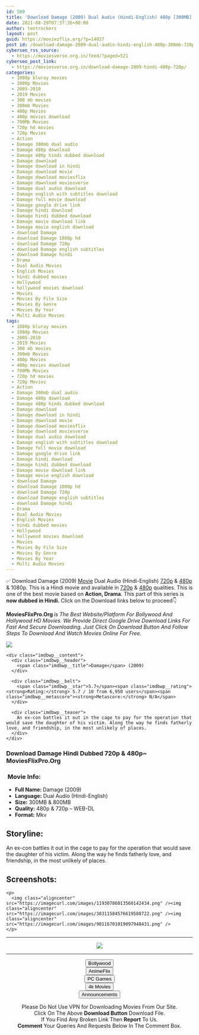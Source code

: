 ```yaml
---
id: 589
title: 'Download Damage (2009) Dual Audio (Hindi-English) 480p [300MB] || 720p [800MB]'
date: 2021-08-29T07:37:26+00:00
author: tentrockers
layout: post
guid: https://moviezflix.org/?p=14037
post id: /download-damage-2009-dual-audio-hindi-english-480p-300mb-720p-800mb/
cyberseo_rss_source:
  - https://moviesverse.org.in/feed/?paged=521
cyberseo_post_link:
  - https://moviesverse.org.in/download-damage-2009-hindi-480p-720p/
categories:
  - 1080p bluray movies
  - 1080p Movies
  - 2005-2010
  - 2019 Movies
  - 300 mb movies
  - 300mb Movies
  - 480p Movies
  - 480p movies download
  - 700Mb Movies
  - 720p hd movies
  - 720p Movies
  - Action
  - Damage 300mb dual audio
  - Damage 480p download
  - Damage 480p hindi dubbed download
  - Damage download
  - Damage download in hindi
  - Damage download movie
  - Damage download moviesflix
  - Damage download moviesverse
  - Damage dual audio download
  - Damage english with subtitles download
  - Damage full movie download
  - Damage google drive link
  - Damage hindi download
  - Damage hindi dubbed download
  - Damage movie download link
  - Damage movie english download
  - download Damage
  - download Damage 1080p hd
  - download Damage 720p
  - download Damage english subtitles
  - download Damage hindi
  - Drama
  - Dual Audio Movies
  - English Movies
  - hindi dubbed movies
  - Hollywood
  - hollywood movies download
  - Movies
  - Movies By File Size
  - Movies By Genre
  - Movies By Year
  - Multi Audio Movies
tags:
  - 1080p bluray movies
  - 1080p Movies
  - 2005-2010
  - 2019 Movies
  - 300 mb movies
  - 300mb Movies
  - 480p Movies
  - 480p movies download
  - 700Mb Movies
  - 720p hd movies
  - 720p Movies
  - Action
  - Damage 300mb dual audio
  - Damage 480p download
  - Damage 480p hindi dubbed download
  - Damage download
  - Damage download in hindi
  - Damage download movie
  - Damage download moviesflix
  - Damage download moviesverse
  - Damage dual audio download
  - Damage english with subtitles download
  - Damage full movie download
  - Damage google drive link
  - Damage hindi download
  - Damage hindi dubbed download
  - Damage movie download link
  - Damage movie english download
  - download Damage
  - download Damage 1080p hd
  - download Damage 720p
  - download Damage english subtitles
  - download Damage hindi
  - Drama
  - Dual Audio Movies
  - English Movies
  - hindi dubbed movies
  - Hollywood
  - hollywood movies download
  - Movies
  - Movies By File Size
  - Movies By Genre
  - Movies By Year
  - Multi Audio Movies
---
```

<div class="thecontent clearfix">
  <p>
    ✅ Download Damage (2009) <a href="https://moviesverse.org.in/category/movies/" data-wpel-link="internal">Movie</a> Dual Audio (Hindi-English) <a href="https://moviesverse.org.in/720p-movies/" data-wpel-link="internal">720p</a>&nbsp;&&nbsp;<a href="https://moviesverse.org.in/480p-movies/" data-wpel-link="internal">480p</a> & 1080p. This is a Hindi movie and available in <a href="https://moviesverse.org.in/720p-movies/" data-wpel-link="internal">720p</a>&nbsp;&&nbsp;<a href="https://moviesverse.org.in/480p-movies/" data-wpel-link="internal">480p</a> qualities. This is one of the best movie based on <strong>Action, Drama</strong>. This part of this series is <strong>now dubbed in <span>Hindi.&nbsp;</span></strong><span>Click on the Download links below to proceed👇</span>
  </p>
  
  <p>
    <strong><span>MoviesFlixPro.Org&nbsp;</span></strong><em>is The Best Website/Platform For Bollywood And Hollywood HD Movies. We Provide Direct Google Drive Download Links For Fast And Secure Downloading. Just Click On Download Button And Follow Steps To&nbsp;Download And Watch Movies Online For Free.</em>
  </p>
  
  <div class="imdbwp imdbwp--movie dark">
    <div class="imdbwp__thumb">
      <a class="imdbwp__link" target="_blank" title="Damage" href="https://www.imdb.com/title/tt1314177/" rel="nofollow external noopener noreferrer" data-wpel-link="external"><img class="imdbwp__img" src="https://m.media-amazon.com/images/M/MV5BNTdiNjNiODQtZTdkZC00ZTQxLWIxZmUtYjg4ZDAzMjZkNDEzXkEyXkFqcGdeQXVyMTczNjQwOTY@._V1_SX300.jpg" /></a>
    </div>
    
    <div class="imdbwp__content">
      <div class="imdbwp__header">
        <span class="imdbwp__title">Damage</span> (2009)
      </div>
      
      <div class="imdbwp__belt">
        <span class="imdbwp__star">5.7</span><span class="imdbwp__rating"><strong>Rating:</strong> 5.7 / 10 from 6,950 users</span><span class="imdbwp__metascore"><strong>Metascore:</strong> N/A</span>
      </div>
      
      <div class="imdbwp__teaser">
        An ex-con battles it out in the cage to pay for the operation that would save the daughter of his victim. Along the way he finds fatherly love, and friendship, in the most unlikely of places.
      </div>
    </div>
  </div>
  
  <h3>
    <span>Download Damage Hindi Dubbed 720p & 480p~ MoviesFlixPro.Org</span>
  </h3>
  
  <h3>
    <span>&nbsp;Movie Info:&nbsp;</span>
  </h3>
  
  <ul>
    <li>
      <strong>Full Name: </strong>Damage (2009)
    </li>
    <li>
      <strong>Language:</strong> Dual Audio (Hindi-English)
    </li>
    <li>
      <strong>Size:</strong> 300MB & 800MB
    </li>
    <li>
      <strong>Quality:</strong> 480p & 720p – WEB-DL
    </li>
    <li>
      <strong>Format:</strong>&nbsp;Mkv
    </li>
  </ul>
  
  <h2>
    <span>Storyline:</span>
  </h2>
  
  <p>
    An ex-con battles it out in the cage to pay for the operation that would save the daughter of his victim. Along the way he finds fatherly love, and friendship, in the most unlikely of places.
  </p>
  
  <div class="summary_text">
    <h2>
      <span>Screenshots:</span>
    </h2>
    
    <p>
      <img class="aligncenter" src="https://imagecurl.com/images/11930786013560142434.png" /><img class="aligncenter" src="https://imagecurl.com/images/38311584576619588722.png" /><img class="aligncenter" src="https://imagecurl.com/images/90116701019097948431.png" />
    </p>
  </div>
</div>

<center>
  </p> 
  
  <hr />
  
  <p>
    <a href="http://gdrivepro.xyz/join.php" data-wpel-link="external" target="_blank" rel="nofollow external noopener noreferrer"><img src="https://i.imgur.com/FhMdWdW.png" /></a>
  </p>
  
  <hr />
  
  <p>
    <a href="https://dogemovies.xyz" target="_blank" data-wpel-link="external" rel="nofollow external noopener noreferrer"><button class="button button5">Bollywood</button></a><br /> <a href="https://animeflix.in" target="_blank" data-wpel-link="external" rel="nofollow external noopener noreferrer"><button class="button button5">AnimeFlix</button></a><br /> <a href="https://gamesflix.net/" target="_blank" data-wpel-link="external" rel="nofollow external noopener noreferrer"><button class="button button5">PC Games</button></a><br /> <a href="https://uhdmovies.in" target="_blank" data-wpel-link="external" rel="nofollow external noopener noreferrer"><button class="button button5">4k Movies</button></a><br /> <a href="https://moviesverse.org.in/announcements/" target="_blank" data-wpel-link="internal" rel="noopener"><button class="button button5">Announcements</button></a>
  </p>
  
  <div class="alert alert-danger">
    Please Do Not Use VPN for Downloading Movies From Our Site.
  </div>
  
  <div class="alert alert-success">
    Click On The Above <strong>Download Button</strong> Download File.
  </div>
  
  <div class="alert alert-warning">
    If You Find Any Broken Link Then <strong>Report</strong> To Us.
  </div>
  
  <div class="alert alert-info">
    <strong>Comment</strong> Your Queries And Requests Below In The Comment Box.
  </div>
  
  <p>
    </center>
  </p>